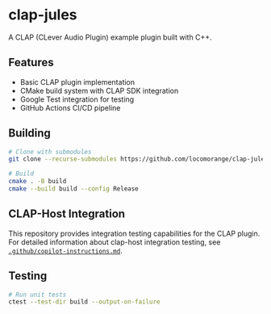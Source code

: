 # clap-jules

A CLAP (CLever Audio Plugin) example plugin built with C++.

## Features

- Basic CLAP plugin implementation
- CMake build system with CLAP SDK integration
- Google Test integration for testing
- GitHub Actions CI/CD pipeline

## Building

```bash
# Clone with submodules
git clone --recurse-submodules https://github.com/locomorange/clap-jules

# Build
cmake . -B build
cmake --build build --config Release
```

## CLAP-Host Integration

This repository provides integration testing capabilities for the CLAP plugin. For detailed information about clap-host integration testing, see [`.github/copilot-instructions.md`](.github/copilot-instructions.md).

## Testing

```bash
# Run unit tests
ctest --test-dir build --output-on-failure
```